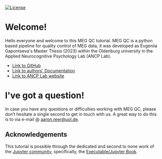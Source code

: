 [![License](https://img.shields.io/github/license/peerherholz/workshop_weizmann)](https://github.com/PeerHerholz/workshop_weizmann)

# Welcome!

Hello everyone and welcome to this MEG QC tutorial.
MEG QC is a python based pipeline for quality control of MEG data, it was developed as Evgeniia Gapontseva's Master Thesis (2023) within the Oldenburg university in the Applied Neurocognitive Psychology Lab (ANCP Lab).


* [Link to GitHub](https://github.com/ANCPLabOldenburg/MEGqc)
* [Link to authors' Documentation](https://meg-qc.readthedocs.io/en/latest/)
* [Link to ANCP Lab website](https://uol.de/en/applied-neurocognitive-psychology)


# I've got a question!

In case you have any questions or difficulties working with MEG QC, please don’t hesitate a single second to get in touch with us. A great way to do this is to via e-mail @ aaron.reer@uol.de.

## Acknowledgements

 This tutorial is possible through the dedicated and second to none work of the [Jupyter community](https://jupyter.org/community), specifically, the [Executable/Jupyter Book](https://executablebooks.org/en/latest/).

